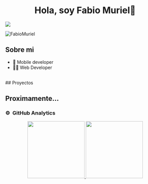 <div align="center">
<h1 align="center">Hola, soy Fabio Muriel👋</h1>
</div>
<!-- <img src="https://i.imgur.com/weNbhGZ.png"> -->
<img src="https://i.imgur.com/W5eSm8t.jpeg">

<p align="left"> <img src="https://komarev.com/ghpvc/?username=FabioMuriel&label=Profile%20views&color=0e75b6&style=flat" alt="FabioMuriel" /> </p>

## Sobre mi

- 📲 Mobile developer
- 👨‍💻 Web Developer
<br>
## Proyectos
<h2>Proximamente...</h2>

### ⚙️ &nbsp;GitHub Analytics

<p align="center">
<a href="https://github.com/FabioMuriel">
  <img height="180em" src="https://github-readme-stats-eight-theta.vercel.app/api?username=FabioMuriel&show_icons=true&theme=algolia&include_all_commits=true&count_private=true"/>
  <img height="180em" src="https://github-readme-stats-eight-theta.vercel.app/api/top-langs/?username=FabioMuriel&layout=compact&langs_count=8&theme=algolia"/>
</a>
</p>
